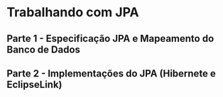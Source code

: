 # Trabalhando com JPA 

## Parte 1 - Especificação JPA e Mapeamento do Banco de Dados

## Parte 2 - Implementações do JPA (Hibernete e EclipseLink)
